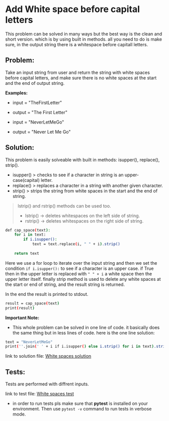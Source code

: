# Add White space before capital letters

This problem can be solved in many ways but the best way is the clean and short version. which is by using built in methods. 
all you need to do is make sure, in the output string there is a whitespace before capitall letters.


## Problem:

Take an input string from user and return the string with white spaces before capital letters, and make sure there is no white spaces at the start and the end of output string.


**Examples:**

- input = "TheFirstLetter"
- output = "The First Letter" 

- input = "NeverLetMeGo"
- output = "Never Let Me Go"


## Solution:

This problem is easily solveable with built in methods: isupper(), replace(), strip().
- isupper() > checks to see if a character in string is an upper-case(capital) letter.
- replace() > replaces a character in a string with another given character.
- strip() > strips the string from white spaces in the start and the end of string.
    
> lstrip() and rstrip() methods can be used too.
>    - lstrip() -> deletes whitespaces on the left side of string.
>    - rstrip() -> deletes whitespaces on the right side of string.


```bash
def cap_space(text):
    for i in text:
        if i.isupper():
            text = text.replace(i, " " + i).strip()
            
    return text
```

Here we use a for loop to iterate over the input string and then we set the condition `if i.isupper():` to see if a character is an upper case. if True then in the upper letter is replaced with `" " + i` a white space then the upper letter itself. finally strip method is used to delete any white spaces at the start or end of string, and the result string is returned.

In the end the result is printed to stdout.

```bash
result = cap_space(text)
print(result)
```

**Important Note:**
- This whole problem can be solved in one line of code. it basically does the same thing but in less lines of code. here is the one line solution:

```bash
text = "NeverLetMeGo"
print(''.join(' ' + i if i.isupper() else i.strip() for i in text).strip())
```

link to solution file:
[White spaces solution](white_space.py)


## Tests:

Tests are performed with diffrent inputs.

link to test file:
[White spaces test](test_white_space.py)

- in order to run tests pls make sure that **pytest** is installed on your environment. Then use `pytest -v` command to run tests in verbose mode.